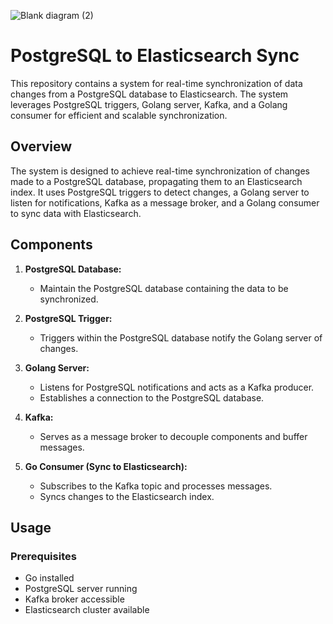 ![Blank diagram (2)](https://github.com/akshaykanawat/pgtoelastic/assets/39729121/f014d08e-e03d-4699-8344-76fdb3f80628)

# PostgreSQL to Elasticsearch Sync

This repository contains a system for real-time synchronization of data changes from a PostgreSQL database to Elasticsearch. The system leverages PostgreSQL triggers, Golang server, Kafka, and a Golang consumer for efficient and scalable synchronization.

## Overview

The system is designed to achieve real-time synchronization of changes made to a PostgreSQL database, propagating them to an Elasticsearch index. It uses PostgreSQL triggers to detect changes, a Golang server to listen for notifications, Kafka as a message broker, and a Golang consumer to sync data with Elasticsearch.

## Components

1. **PostgreSQL Database:**
   - Maintain the PostgreSQL database containing the data to be synchronized.

2. **PostgreSQL Trigger:**
   - Triggers within the PostgreSQL database notify the Golang server of changes.

3. **Golang Server:**
   - Listens for PostgreSQL notifications and acts as a Kafka producer.
   - Establishes a connection to the PostgreSQL database.

4. **Kafka:**
   - Serves as a message broker to decouple components and buffer messages.

5. **Go Consumer (Sync to Elasticsearch):**
   - Subscribes to the Kafka topic and processes messages.
   - Syncs changes to the Elasticsearch index.

## Usage

### Prerequisites
- Go installed
- PostgreSQL server running
- Kafka broker accessible
- Elasticsearch cluster available

